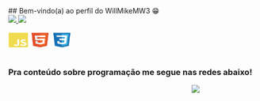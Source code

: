 <!DOCTYPE html>
<html lang="en">
<head>
    <meta charset="UTF-8">
    <meta name="viewport" content="width=device-width, initial-scale=1.0">
</head>
<body>
    ## Bem-vindo(a) ao perfil do WillMikeMW3 😁

<div>
  <a href="https://github.com/willmikemw3">
    <img height="150px" src="https://github-readme-stats.vercel.app/api?username=willmikemw3&show_icons=true&theme=tokyonight&include_all_commits=true&count_private=true"/>
    <img height="150px" src="https://github-readme-stats.vercel.app/api/top-langs/?username=willmikemw3&layout=compact&langs_count=6&theme=tokyonight"/>
  </a>
</div>
    
<div style="display: inline_block"><br>
  <img align="center" alt="Js" height="30" width="40" src="https://raw.githubusercontent.com/devicons/devicon/master/icons/javascript/javascript-plain.svg">
  <img align="center" alt="HTML" height="30" width="40" src="https://raw.githubusercontent.com/devicons/devicon/master/icons/html5/html5-original.svg">
  <img align="center" alt="CSS" height="30" width="40" src="https://raw.githubusercontent.com/devicons/devicon/master/icons/css3/css3-original.svg">
</div>
 
<br>
 
### Pra conteúdo sobre programação me segue nas redes abaixo!
 
<div>

  <a style="display: block; text-align: center;align-items: center; margin-left:50%; " href="https://www.linkedin.com/in/michael-william-83b056321/" target="_blank"><img src="https://img.shields.io/badge/-LinkedIn-%230077B5?style=for-the-badge&logo=linkedin&logoColor=white" target="_blank"></a>
</div>

</body>
</html>
